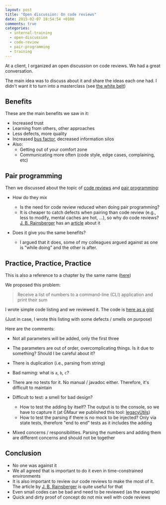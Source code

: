 ```yaml
---
layout: post
title: "Open discussion: On code reviews"
date: 2015-02-07 18:54:54 +0100
comments: true
categories: 
  - internal-training
  - open-discussion
  - code-review
  - pair-programming
  - training
---
```


At a client, I organized an open discussion on code reviews. We had a great conversation.

The main idea was to discuss about it and share the ideas each one had. I didn't want it to turn into a masterclass (see [the white belt](http://chimera.labs.oreilly.com/books/1234000001813/ch02.html#the_white_belt))

## Benefits

These are the main benefits we saw in it:

  * Increased trust
  * Learning from others, other approaches
  * Less defects, more quality
  * Increased [bus factor](http://en.wikipedia.org/wiki/Bus_factor), decreased information silos
  * Also:
    * Getting out of your comfort zone
    * Communicating more often (code style, edge cases, complaining, etc)



## Pair programming

Then we discussed about the topic of [code reviews](/{{site.category_dir}}/code-review) and [pair programming](/{{site.category_dir}}/pair-programming/):

  * How do they mix
    * Is the need for code review reduced when doing pair programming?
    * It is cheaper to catch defects when pairing than code review (e.g., less to modify, mental caches are hot, ...), so why do code reviews? [J. B. Rainsberger][jbrains] has an [article][jbrainsarticle] about it

  * Does it give you the same benefits?
    * I argued that it does, some of my colleagues argued against as one is "while doing" and the other is after.

## Practice, Practice, Practice

This is also a reference to a chapter by the same name ([here][practice3])

We proposed this problem: 

> Receive a list of numbers to a command-line (CLI) application and print their sum

I wrote simple code listing and we reviewed it. The code is [here as a gist](https://gist.github.com/alvarogarcia7/258faea12cb9375539fe)

(Just in case, I wrote this listing with some defects / smells on purpose)

Here are the comments:


 * Not all parameters will be added, only the first three
 * The parameters are out of order, overcomplicating things. Is it due to something? Should I be careful about it?
 * There is duplication (i.e., parsing from string)
 * Bad naming: what is ``a``, ``b``, ``c``?
 * There are no tests for it. No manual / javadoc either. Therefore, it's difficult to maintain
 * Difficult to test: a smell for bad design?
   * How to test the adding by itself? The output is to the console, so we have to capture it (at GMaur we published this tool: [legacyUtils](https://github.com/GMaur/legacyutils))
   * How to test the parsing if there is no mock to be injected? Only via state tests, therefore "end to end" tests as it includes the adding

 * Mixed concerns / responsibilities. Parsing the numbers and adding them are different concerns and should not be together 


## Conclusion

 * No one was against it
 * We all agreed that is important to do it even in time-constrained environments
 * It is also important to review our code reviews to make the most of it. The article by [J. B. Rainsberger][jbrainsarticle] is quite useful for that
 * Even small codes can be bad and need to be reviewed (as the example)
 * Quick and dirty proof of concept do not mix well with code reviews


[jbrains]: https://twitter.com/jbrains
[jbrainsarticle]: http://us2.campaign-archive2.com/?u=80ca60ec48ef77dfaa1f38943&id=acc77a0fb2&e=4a925444f9
[practice3]: http://chimera.labs.oreilly.com/books/1234000001813/ch05.html#practice_comma_practice_comma_practice

